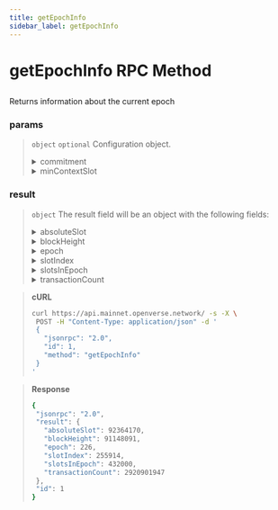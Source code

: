```yaml
---
title: getEpochInfo
sidebar_label: getEpochInfo
---
```

# getEpochInfo RPC Method

## 

Returns information about the current epoch

### params

>`object` `optional` Configuration object.
><details>
>  <summary>commitment</summary>
>
>   The commitment describes how finalized a block is at that point in time. See Configuring State Commitment.
>
></details>
><details>
>  <summary>minContextSlot</summary>
>
>   The minimum slot that the request can be evaluated at.
>
></details>


### result

>`object` The result field will be an object with the following fields:
><details>
>  <summary>absoluteSlot</summary>
>
>   The current slot
>
></details>
><details>
>  <summary>blockHeight</summary>
>
>   The current block height
>
></details>
><details>
>  <summary>epoch</summary>
>
>   The current epoch
>
></details>
><details>
>  <summary>slotIndex</summary>
>
>   The current slot relative to the start of the current epoch
>
></details>
><details>
>  <summary>slotsInEpoch</summary>
>
>   The number of slots in this epoch
>
></details>
><details>
>  <summary>transactionCount</summary>
>
>   Total number of transactions processed without error since genesis
>
></details>



> **cURL**
> ```bash
>curl https://api.mainnet.openverse.network/ -s -X \
>  POST -H "Content-Type: application/json" -d ' 
>  {
>    "jsonrpc": "2.0",
>    "id": 1,
>    "method": "getEpochInfo"
>  }
>'
>```


> **Response**
> ```bash
>{
>  "jsonrpc": "2.0",
>  "result": {
>    "absoluteSlot": 92364170,
>    "blockHeight": 91148091,
>    "epoch": 226,
>    "slotIndex": 255914,
>    "slotsInEpoch": 432000,
>    "transactionCount": 2920901947
>  },
>  "id": 1
>}
>```

